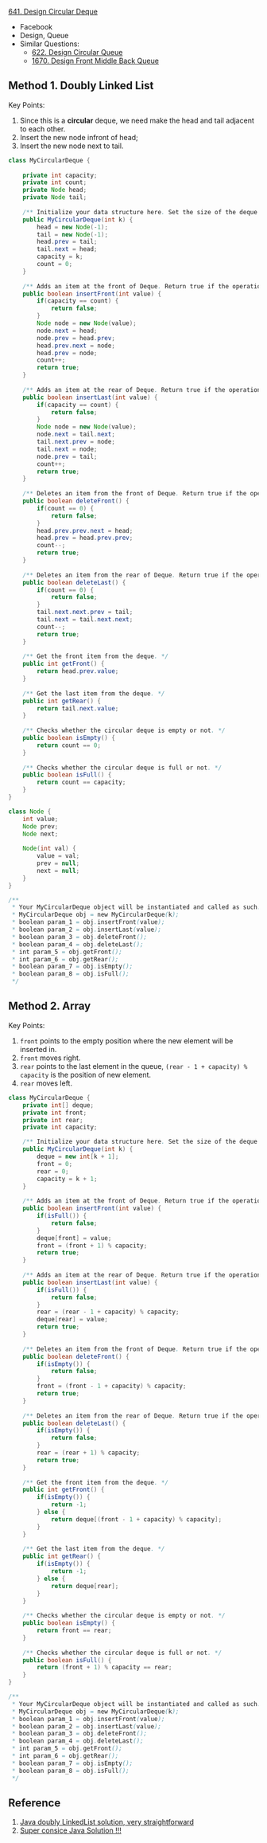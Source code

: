 [641. Design Circular Deque](https://leetcode.com/problems/design-circular-deque/)

* Facebook
* Design, Queue
* Similar Questions:
    * [622. Design Circular Queue](https://leetcode.com/problems/design-circular-queue/)
    * [1670. Design Front Middle Back Queue](https://leetcode.com/problems/design-front-middle-back-queue/)


## Method 1. Doubly Linked List
Key Points:
1. Since this is a **circular** deque, we need make the head and tail adjacent to each other.
2. Insert the new node infront of head;
3. Insert the new node next to tail.
```java
class MyCircularDeque {
    
    private int capacity;
    private int count;
    private Node head;
    private Node tail;
    
    /** Initialize your data structure here. Set the size of the deque to be k. */
    public MyCircularDeque(int k) {
        head = new Node(-1);
        tail = new Node(-1);
        head.prev = tail;
        tail.next = head;
        capacity = k;
        count = 0;
    }
    
    /** Adds an item at the front of Deque. Return true if the operation is successful. */
    public boolean insertFront(int value) {
        if(capacity == count) {
            return false;
        }
        Node node = new Node(value);
        node.next = head;
        node.prev = head.prev;
        head.prev.next = node;
        head.prev = node;
        count++;
        return true;
    }
    
    /** Adds an item at the rear of Deque. Return true if the operation is successful. */
    public boolean insertLast(int value) {
        if(capacity == count) {
            return false;
        }
        Node node = new Node(value);
        node.next = tail.next;
        tail.next.prev = node;
        tail.next = node;
        node.prev = tail;
        count++;
        return true;
    }
    
    /** Deletes an item from the front of Deque. Return true if the operation is successful. */
    public boolean deleteFront() {
        if(count == 0) {
            return false;
        } 
        head.prev.prev.next = head;
        head.prev = head.prev.prev;
        count--;
        return true;
    }
    
    /** Deletes an item from the rear of Deque. Return true if the operation is successful. */
    public boolean deleteLast() {
        if(count == 0) {
            return false;
        } 
        tail.next.next.prev = tail;
        tail.next = tail.next.next;
        count--;
        return true;
    }
    
    /** Get the front item from the deque. */
    public int getFront() {
        return head.prev.value;
    }
    
    /** Get the last item from the deque. */
    public int getRear() {
        return tail.next.value;
    }
    
    /** Checks whether the circular deque is empty or not. */
    public boolean isEmpty() {
        return count == 0;
    }
    
    /** Checks whether the circular deque is full or not. */
    public boolean isFull() {
        return count == capacity;
    }
}

class Node {
    int value;
    Node prev;
    Node next;
    
    Node(int val) {
        value = val;
        prev = null;
        next = null;
    }
}

/**
 * Your MyCircularDeque object will be instantiated and called as such:
 * MyCircularDeque obj = new MyCircularDeque(k);
 * boolean param_1 = obj.insertFront(value);
 * boolean param_2 = obj.insertLast(value);
 * boolean param_3 = obj.deleteFront();
 * boolean param_4 = obj.deleteLast();
 * int param_5 = obj.getFront();
 * int param_6 = obj.getRear();
 * boolean param_7 = obj.isEmpty();
 * boolean param_8 = obj.isFull();
 */
```


## Method 2. Array
Key Points:
1. `front` points to the empty position where the new element will be inserted in.
2. `front` moves right.
3. `rear` points to the last element in the queue, `(rear - 1 + capacity) % capacity` is the position of new element.
4. `rear` moves left.
```java
class MyCircularDeque {
    private int[] deque;
    private int front;
    private int rear;
    private int capacity;

    /** Initialize your data structure here. Set the size of the deque to be k. */
    public MyCircularDeque(int k) {
        deque = new int[k + 1];
        front = 0;
        rear = 0;
        capacity = k + 1;
    }
    
    /** Adds an item at the front of Deque. Return true if the operation is successful. */
    public boolean insertFront(int value) {
        if(isFull()) {
            return false;
        }
        deque[front] = value;
        front = (front + 1) % capacity;
        return true;
    }
    
    /** Adds an item at the rear of Deque. Return true if the operation is successful. */
    public boolean insertLast(int value) {
        if(isFull()) {
            return false;
        }
        rear = (rear - 1 + capacity) % capacity;
        deque[rear] = value;
        return true;
    }
    
    /** Deletes an item from the front of Deque. Return true if the operation is successful. */
    public boolean deleteFront() {
        if(isEmpty()) {
            return false;
        }
        front = (front - 1 + capacity) % capacity;
        return true;
    }
    
    /** Deletes an item from the rear of Deque. Return true if the operation is successful. */
    public boolean deleteLast() {
        if(isEmpty()) {
            return false;
        }
        rear = (rear + 1) % capacity;
        return true;
    }
    
    /** Get the front item from the deque. */
    public int getFront() {
        if(isEmpty()) {
            return -1;
        } else {
            return deque[(front - 1 + capacity) % capacity];
        }
    }
    
    /** Get the last item from the deque. */
    public int getRear() {
        if(isEmpty()) {
            return -1;
        } else {
            return deque[rear];
        }
    }
    
    /** Checks whether the circular deque is empty or not. */
    public boolean isEmpty() {
        return front == rear;
    }
    
    /** Checks whether the circular deque is full or not. */
    public boolean isFull() {
        return (front + 1) % capacity == rear;
    }
}

/**
 * Your MyCircularDeque object will be instantiated and called as such:
 * MyCircularDeque obj = new MyCircularDeque(k);
 * boolean param_1 = obj.insertFront(value);
 * boolean param_2 = obj.insertLast(value);
 * boolean param_3 = obj.deleteFront();
 * boolean param_4 = obj.deleteLast();
 * int param_5 = obj.getFront();
 * int param_6 = obj.getRear();
 * boolean param_7 = obj.isEmpty();
 * boolean param_8 = obj.isFull();
 */
```

## Reference
1. [Java doubly LinkedList  solution, very straightforward](https://leetcode.com/problems/design-circular-deque/discuss/149371/Java-doubly-LinkedList-solution-very-straightforward)
2. [Super consice Java Solution !!!](https://leetcode.com/problems/design-circular-deque/discuss/180912/Super-consice-Java-Solution-!!!)
